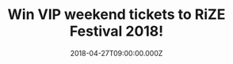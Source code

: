 ---
campaign-uuid: "c-1b772f66-b3bf-4e68-a79d-f2a4184f7210"
type: "Preview"
category: "Tickets"
date: "2018-04-27T09:00:00.000Z"
end-date: "2018-05-04T23:59:00.000Z"
disable-form: false
is_promoted: false
has_entry_page: true
title: "Win VIP weekend tickets to RiZE Festival 2018!"
competition-description: "<p>Get your festival mood ready because NME is running a\
  \ competition for 2 lucky winners to attend the brand new RiZE Festival which will\
  \ take place at the iconic Hylands Park in Chelmsford on Friday 17th and Saturday\
  \ 18th August 2018!</p> \r\n<p>If this sounds like the best plan of your summer,\
  \ click on the link for a chance to win!</p>"
hero-header: "Win VIP weekend tickets to RiZE Festival 2018!"
terms-confirmation: "N/A"
banner-img: "https://assets.expresslyapp.com/asset-b6222144-8707-4737-ac27-9fd9f09ad0c5.jpg"
logo-left-href: "http://www.nme.com/"
logo-left-image: "https://assets.expresslyapp.com/asset-4abe75b6-b586-4c6c-aaef-663bdb0f020b.jpg"
logo-left-title: "NME"
bg-image-hero: "https://assets.expresslyapp.com/asset-1639598d-cb96-4b32-8a22-d258aaf435e4.jpg"
bg-image-first: "https://assets.expresslyapp.com/asset-743ce874-4ba1-4631-9739-6f82e9080a56.jpg"
bg-image-second: "https://assets.expresslyapp.com/asset-aef2ee67-73dc-49c4-9b8f-3f0710f4be68.jpg"
bg-image-third: "https://assets.expresslyapp.com/asset-5119da3a-f6e0-4c37-bc88-d9afcae69977.jpg"
section1-content: "Celebrating its very first year, RiZE Festival brings together\
  \ an exciting mix of the very best music from classic indie, pop, urban, dance and\
  \ new upcoming talent across four stages! Hylands Park has a history of hosting\
  \ world class events and this new local festival promises to bring an incredible\
  \ weekend of live music plus a huge hub of the best food and drink on the festival\
  \ circuit!"
section2-content: "<p>The prize includes 2 x VIP weekend tickets so the winner will\
  \ have access to the VIP area which is the heart of the festival and the place to\
  \ be!</p> <p>Liam Gallagher & Stereophonics will be headlining and other artists\
  \ announced include Rag N Bone Man, Rita Ora, James Bay, Years & Years, Bastille,\
  \ Miles Kane and many more…</p>"
section3-content: "<p>A mini festival within the festival, access to the festival’\
  s VIP Area includes: *Street Food Stalls where you can buy delicious food,*VIP Bar\
  \ selling wines, beers, spirits and cocktails, *Glitter Make-up Station,*Information\
  \ hub and Cloakroom,*Proper Toilets, Chill-out area with garden seating, Exclusive\
  \ DJ sets (separate line-up confirmed closer to the show), VIP wristband... and\
  \ more!</p> \r\n<p>* Please note these items are at an additional Cost</p>\r\n<p>Complete\
  \ the form below to be in with a chance to rock out with RiZE Festival in Hylands\
  \ Park next August!</p>"
entry-title: "Win VIP weekend tickets to RiZE Festival 2018!"
entry-content: "<p>Wanna be there now? Complete the form below for a chance to win\
  \ 2 x VIP tickets and you could be singing along with Liam Gallagher & many more\
  \ at RiZE Festival next August!</p>"
has-winner: false
prize-description: "A pair of VIP weekend tickets to RiZE Festival"
prize-restrictions: "Winners are responsible for any transport costs to/from the event."
special-conditions: "* Please note these items are at an additional Cost:\r\nStreet\
  \ Food Stalls*\r\nVIP Bar*\r\nGlitter Make-up Station *\r\nInformation hub and Cloakroom*\r\
  \n\r\nAny travel expenses are not included."
---